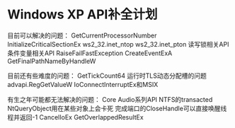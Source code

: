 # Windows XP API补全计划
目前可以解决的问题：
GetCurrentProcessorNumber
InitializeCriticalSectionEx
ws2_32.inet_ntop
ws2_32.inet_pton
读写锁相关API
条件变量相关API
RaiseFailFastException
CreateEventExA
GetFinalPathNameByHandleW

目前还有些难度的问题：
GetTickCount64
运行时TLS动态分配槽的问题
advapi.RegGetValueW
IoConnectInterruptEx和MSIX

有生之年可能都无法解决的问题：
Core Audio系列API
NTFS的transacted
NtQueryObject用在某些对象上会卡死
完成端口的CloseHandle可以直接唤醒线程并返回-1
CancelIoEx
GetOverlappedResultEx
